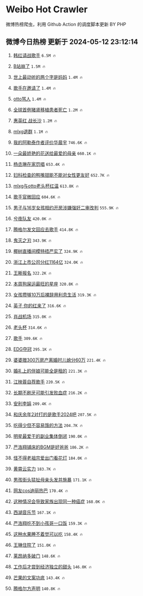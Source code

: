 # Weibo Hot Crawler 



微博热榜爬虫，利用 Github Action 的调度脚本更新 BY PHP 


## 微博今日热榜 更新于 2024-05-12 23:12:14 
1. [韩红请战歌手](https://s.weibo.com/weibo?q=%E9%9F%A9%E7%BA%A2%E8%AF%B7%E6%88%98%E6%AD%8C%E6%89%8B&t=31&band_rank=1&Refer=top) `6.5M 🔥` 

1. [B站崩了](https://s.weibo.com/weibo?q=B%E7%AB%99%E5%B4%A9%E4%BA%86&t=31&band_rank=2&Refer=top) `1.5M 🔥` 

1. [世上最动听的两个字是妈妈](https://s.weibo.com/weibo?q=%23%E4%B8%96%E4%B8%8A%E6%9C%80%E5%8A%A8%E5%90%AC%E7%9A%84%E4%B8%A4%E4%B8%AA%E5%AD%97%E6%98%AF%E5%A6%88%E5%A6%88%23&t=31&band_rank=3&Refer=top) `1.4M 🔥` 

1. [歌手在邀请了](https://s.weibo.com/weibo?q=%23%E6%AD%8C%E6%89%8B%E5%9C%A8%E9%82%80%E8%AF%B7%E4%BA%86%23&t=31&band_rank=4&Refer=top) `1.4M 🔥` 

1. [otto骂人](https://s.weibo.com/weibo?q=otto%E9%AA%82%E4%BA%BA&t=31&band_rank=5&Refer=top) `1.4M 🔥` 

1. [全球首例猪肾移植患者死亡](https://s.weibo.com/weibo?q=%23%E5%85%A8%E7%90%83%E9%A6%96%E4%BE%8B%E7%8C%AA%E8%82%BE%E7%A7%BB%E6%A4%8D%E6%82%A3%E8%80%85%E6%AD%BB%E4%BA%A1%23&t=31&band_rank=6&Refer=top) `1.2M 🔥` 

1. [惠英红 战长沙](https://s.weibo.com/weibo?q=%E6%83%A0%E8%8B%B1%E7%BA%A2%20%E6%88%98%E9%95%BF%E6%B2%99&t=31&band_rank=7&Refer=top) `1.2M 🔥` 

1. [mlxg退群](https://s.weibo.com/weibo?q=mlxg%E9%80%80%E7%BE%A4&t=31&band_rank=8&Refer=top) `1.1M 🔥` 

1. [我的阿勒泰作者评价华晨宇](https://s.weibo.com/weibo?q=%E6%88%91%E7%9A%84%E9%98%BF%E5%8B%92%E6%B3%B0%E4%BD%9C%E8%80%85%E8%AF%84%E4%BB%B7%E5%8D%8E%E6%99%A8%E5%AE%87&t=31&band_rank=9&Refer=top) `746.6K 🔥` 

1. [一朵最娇艳的花送给最爱的母亲](https://s.weibo.com/weibo?q=%23%E4%B8%80%E6%9C%B5%E6%9C%80%E5%A8%87%E8%89%B3%E7%9A%84%E8%8A%B1%E9%80%81%E7%BB%99%E6%9C%80%E7%88%B1%E7%9A%84%E6%AF%8D%E4%BA%B2%23&t=31&band_rank=10&Refer=top) `660.1K 🔥` 

1. [杨丞琳在家罚唱](https://s.weibo.com/weibo?q=%23%E6%9D%A8%E4%B8%9E%E7%90%B3%E5%9C%A8%E5%AE%B6%E7%BD%9A%E5%94%B1%23&t=31&band_rank=11&Refer=top) `653.4K 🔥` 

1. [妇科检查的鸭嘴钳能不能对女性更友好](https://s.weibo.com/weibo?q=%23%E5%A6%87%E7%A7%91%E6%A3%80%E6%9F%A5%E7%9A%84%E9%B8%AD%E5%98%B4%E9%92%B3%E8%83%BD%E4%B8%8D%E8%83%BD%E5%AF%B9%E5%A5%B3%E6%80%A7%E6%9B%B4%E5%8F%8B%E5%A5%BD%23&t=31&band_rank=12&Refer=top) `652.7K 🔥` 

1. [mlxg与otto老头杯红温](https://s.weibo.com/weibo?q=%23mlxg%E4%B8%8Eotto%E8%80%81%E5%A4%B4%E6%9D%AF%E7%BA%A2%E6%B8%A9%23&t=31&band_rank=13&Refer=top) `613.8K 🔥` 

1. [歌手官微回应](https://s.weibo.com/weibo?q=%E6%AD%8C%E6%89%8B%E5%AE%98%E5%BE%AE%E5%9B%9E%E5%BA%94&t=31&band_rank=14&Refer=top) `604.6K 🔥` 

1. [男子与16岁女孩相约开房涉嫌强奸二审改判](https://s.weibo.com/weibo?q=%23%E7%94%B7%E5%AD%90%E4%B8%8E16%E5%B2%81%E5%A5%B3%E5%AD%A9%E7%9B%B8%E7%BA%A6%E5%BC%80%E6%88%BF%E6%B6%89%E5%AB%8C%E5%BC%BA%E5%A5%B8%E4%BA%8C%E5%AE%A1%E6%94%B9%E5%88%A4%23&t=31&band_rank=15&Refer=top) `555.9K 🔥` 

1. [兮夜队友](https://s.weibo.com/weibo?q=%E5%85%AE%E5%A4%9C%E9%98%9F%E5%8F%8B&t=31&band_rank=16&Refer=top) `420.0K 🔥` 

1. [腾格尔发文回应去歌手](https://s.weibo.com/weibo?q=%23%E8%85%BE%E6%A0%BC%E5%B0%94%E5%8F%91%E6%96%87%E5%9B%9E%E5%BA%94%E5%8E%BB%E6%AD%8C%E6%89%8B%23&t=31&band_rank=17&Refer=top) `414.8K 🔥` 

1. [鬼灭之刃](https://s.weibo.com/weibo?q=%E9%AC%BC%E7%81%AD%E4%B9%8B%E5%88%83&t=31&band_rank=18&Refer=top) `343.9K 🔥` 

1. [椰树直播间模特捂严实了](https://s.weibo.com/weibo?q=%23%E6%A4%B0%E6%A0%91%E7%9B%B4%E6%92%AD%E9%97%B4%E6%A8%A1%E7%89%B9%E6%8D%82%E4%B8%A5%E5%AE%9E%E4%BA%86%23&t=31&band_rank=19&Refer=top) `324.9K 🔥` 

1. [浙江上市公司分红1164亿](https://s.weibo.com/weibo?q=%23%E6%B5%99%E6%B1%9F%E4%B8%8A%E5%B8%82%E5%85%AC%E5%8F%B8%E5%88%86%E7%BA%A21164%E4%BA%BF%23&t=31&band_rank=20&Refer=top) `324.0K 🔥` 

1. [王晰报名](https://s.weibo.com/weibo?q=%E7%8E%8B%E6%99%B0%E6%8A%A5%E5%90%8D&t=31&band_rank=21&Refer=top) `322.2K 🔥` 

1. [本周狗屎运最旺的星座](https://s.weibo.com/weibo?q=%E6%9C%AC%E5%91%A8%E7%8B%97%E5%B1%8E%E8%BF%90%E6%9C%80%E6%97%BA%E7%9A%84%E6%98%9F%E5%BA%A7&t=31&band_rank=22&Refer=top) `320.8K 🔥` 

1. [女孩攒够10万后裸辞用利息生活](https://s.weibo.com/weibo?q=%23%E5%A5%B3%E5%AD%A9%E6%94%92%E5%A4%9F10%E4%B8%87%E5%90%8E%E8%A3%B8%E8%BE%9E%E7%94%A8%E5%88%A9%E6%81%AF%E7%94%9F%E6%B4%BB%23&t=31&band_rank=23&Refer=top) `319.3K 🔥` 

1. [英子 你的红来了](https://s.weibo.com/weibo?q=%E8%8B%B1%E5%AD%90%20%E4%BD%A0%E7%9A%84%E7%BA%A2%E6%9D%A5%E4%BA%86&t=31&band_rank=24&Refer=top) `316.6K 🔥` 

1. [肖战机场](https://s.weibo.com/weibo?q=%E8%82%96%E6%88%98%E6%9C%BA%E5%9C%BA&t=31&band_rank=25&Refer=top) `315.0K 🔥` 

1. [老头杯](https://s.weibo.com/weibo?q=%E8%80%81%E5%A4%B4%E6%9D%AF&t=31&band_rank=26&Refer=top) `314.6K 🔥` 

1. [歌手](https://s.weibo.com/weibo?q=%E6%AD%8C%E6%89%8B&t=31&band_rank=27&Refer=top) `309.6K 🔥` 

1. [EDG夺冠](https://s.weibo.com/weibo?q=EDG%E5%A4%BA%E5%86%A0&t=31&band_rank=28&Refer=top) `295.1K 🔥` 

1. [婆婆赠300万房产离婚时儿媳分60万](https://s.weibo.com/weibo?q=%23%E5%A9%86%E5%A9%86%E8%B5%A0300%E4%B8%87%E6%88%BF%E4%BA%A7%E7%A6%BB%E5%A9%9A%E6%97%B6%E5%84%BF%E5%AA%B3%E5%88%8660%E4%B8%87%23&t=31&band_rank=29&Refer=top) `221.4K 🔥` 

1. [婚礼上的伴娘可能全是租的](https://s.weibo.com/weibo?q=%23%E5%A9%9A%E7%A4%BC%E4%B8%8A%E7%9A%84%E4%BC%B4%E5%A8%98%E5%8F%AF%E8%83%BD%E5%85%A8%E6%98%AF%E7%A7%9F%E7%9A%84%23&t=31&band_rank=30&Refer=top) `221.3K 🔥` 

1. [江映蓉自荐歌手](https://s.weibo.com/weibo?q=%23%E6%B1%9F%E6%98%A0%E8%93%89%E8%87%AA%E8%8D%90%E6%AD%8C%E6%89%8B%23&t=31&band_rank=31&Refer=top) `220.5K 🔥` 

1. [长期不刷牙可能引发败血症](https://s.weibo.com/weibo?q=%23%E9%95%BF%E6%9C%9F%E4%B8%8D%E5%88%B7%E7%89%99%E5%8F%AF%E8%83%BD%E5%BC%95%E5%8F%91%E8%B4%A5%E8%A1%80%E7%97%87%23&t=31&band_rank=32&Refer=top) `216.2K 🔥` 

1. [安利李娟](https://s.weibo.com/weibo?q=%E5%AE%89%E5%88%A9%E6%9D%8E%E5%A8%9F&t=31&band_rank=33&Refer=top) `209.4K 🔥` 

1. [和庆余年2对打的是歌手2024吧](https://s.weibo.com/weibo?q=%23%E5%92%8C%E5%BA%86%E4%BD%99%E5%B9%B42%E5%AF%B9%E6%89%93%E7%9A%84%E6%98%AF%E6%AD%8C%E6%89%8B2024%E5%90%A7%23&t=31&band_rank=34&Refer=top) `207.5K 🔥` 

1. [吃得少但不容易饿的方法](https://s.weibo.com/weibo?q=%23%E5%90%83%E5%BE%97%E5%B0%91%E4%BD%86%E4%B8%8D%E5%AE%B9%E6%98%93%E9%A5%BF%E7%9A%84%E6%96%B9%E6%B3%95%23&t=31&band_rank=35&Refer=top) `204.7K 🔥` 

1. [明星最爱干的副业集体倒闭](https://s.weibo.com/weibo?q=%23%E6%98%8E%E6%98%9F%E6%9C%80%E7%88%B1%E5%B9%B2%E7%9A%84%E5%89%AF%E4%B8%9A%E9%9B%86%E4%BD%93%E5%80%92%E9%97%AD%23&t=31&band_rank=36&Refer=top) `190.0K 🔥` 

1. [严浩翔铺床的BGM是好爸爸](https://s.weibo.com/weibo?q=%23%E4%B8%A5%E6%B5%A9%E7%BF%94%E9%93%BA%E5%BA%8A%E7%9A%84BGM%E6%98%AF%E5%A5%BD%E7%88%B8%E7%88%B8%23&t=31&band_rank=37&Refer=top) `186.2K 🔥` 

1. [怪不得老祖宗爱出门看花灯](https://s.weibo.com/weibo?q=%23%E6%80%AA%E4%B8%8D%E5%BE%97%E8%80%81%E7%A5%96%E5%AE%97%E7%88%B1%E5%87%BA%E9%97%A8%E7%9C%8B%E8%8A%B1%E7%81%AF%23&t=31&band_rank=38&Refer=top) `184.0K 🔥` 

1. [黄霄云实力](https://s.weibo.com/weibo?q=%E9%BB%84%E9%9C%84%E4%BA%91%E5%AE%9E%E5%8A%9B&t=31&band_rank=39&Refer=top) `183.7K 🔥` 

1. [男孩街头猛扯母亲头发并施暴](https://s.weibo.com/weibo?q=%23%E7%94%B7%E5%AD%A9%E8%A1%97%E5%A4%B4%E7%8C%9B%E6%89%AF%E6%AF%8D%E4%BA%B2%E5%A4%B4%E5%8F%91%E5%B9%B6%E6%96%BD%E6%9A%B4%23&t=31&band_rank=40&Refer=top) `171.1K 🔥` 

1. [网友cos迪丽热巴](https://s.weibo.com/weibo?q=%23%E7%BD%91%E5%8F%8Bcos%E8%BF%AA%E4%B8%BD%E7%83%AD%E5%B7%B4%23&t=31&band_rank=41&Refer=top) `170.4K 🔥` 

1. [这种情况会导致家族出现同一种癌症](https://s.weibo.com/weibo?q=%23%E8%BF%99%E7%A7%8D%E6%83%85%E5%86%B5%E4%BC%9A%E5%AF%BC%E8%87%B4%E5%AE%B6%E6%97%8F%E5%87%BA%E7%8E%B0%E5%90%8C%E4%B8%80%E7%A7%8D%E7%99%8C%E7%97%87%23&t=31&band_rank=42&Refer=top) `168.0K 🔥` 

1. [西湖音乐节](https://s.weibo.com/weibo?q=%E8%A5%BF%E6%B9%96%E9%9F%B3%E4%B9%90%E8%8A%82&t=31&band_rank=43&Refer=top) `167.1K 🔥` 

1. [严浩翔吃不到小孩哥一口饭](https://s.weibo.com/weibo?q=%23%E4%B8%A5%E6%B5%A9%E7%BF%94%E5%90%83%E4%B8%8D%E5%88%B0%E5%B0%8F%E5%AD%A9%E5%93%A5%E4%B8%80%E5%8F%A3%E9%A5%AD%23&t=31&band_rank=44&Refer=top) `159.3K 🔥` 

1. [这种水果睡不着觉可以吃](https://s.weibo.com/weibo?q=%23%E8%BF%99%E7%A7%8D%E6%B0%B4%E6%9E%9C%E7%9D%A1%E4%B8%8D%E7%9D%80%E8%A7%89%E5%8F%AF%E4%BB%A5%E5%90%83%23&t=31&band_rank=45&Refer=top) `158.4K 🔥` 

1. [王琳住院了](https://s.weibo.com/weibo?q=%23%E7%8E%8B%E7%90%B3%E4%BD%8F%E9%99%A2%E4%BA%86%23&t=31&band_rank=46&Refer=top) `151.0K 🔥` 

1. [莱昂纳多破门](https://s.weibo.com/weibo?q=%23%E8%8E%B1%E6%98%82%E7%BA%B3%E5%A4%9A%E7%A0%B4%E9%97%A8%23&t=31&band_rank=47&Refer=top) `148.6K 🔥` 

1. [工作后才尝到经济独立的甜头](https://s.weibo.com/weibo?q=%23%E5%B7%A5%E4%BD%9C%E5%90%8E%E6%89%8D%E5%B0%9D%E5%88%B0%E7%BB%8F%E6%B5%8E%E7%8B%AC%E7%AB%8B%E7%9A%84%E7%94%9C%E5%A4%B4%23&t=31&band_rank=48&Refer=top) `146.0K 🔥` 

1. [芒果的文案功底](https://s.weibo.com/weibo?q=%23%E8%8A%92%E6%9E%9C%E7%9A%84%E6%96%87%E6%A1%88%E5%8A%9F%E5%BA%95%23&t=31&band_rank=49&Refer=top) `143.4K 🔥` 

1. [腾格尔方声明](https://s.weibo.com/weibo?q=%23%E8%85%BE%E6%A0%BC%E5%B0%94%E6%96%B9%E5%A3%B0%E6%98%8E%23&t=31&band_rank=50&Refer=top) `140.8K 🔥` 

